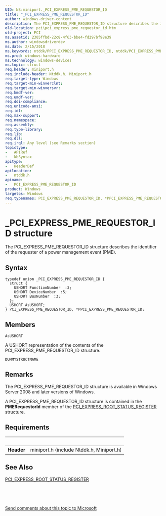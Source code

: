 ```yaml
---
UID: NS:miniport._PCI_EXPRESS_PME_REQUESTOR_ID
title: "_PCI_EXPRESS_PME_REQUESTOR_ID"
author: windows-driver-content
description: The PCI_EXPRESS_PME_REQUESTOR_ID structure describes the identifier of the requester of a power management event (PME).
old-location: pci\pci_express_pme_requestor_id.htm
old-project: PCI
ms.assetid: 2305ffbd-22c8-4f63-bbe4-fd297bf98e39
ms.author: windowsdriverdev
ms.date: 2/15/2018
ms.keywords: ntddk/PPCI_EXPRESS_PME_REQUESTOR_ID, ntddk/PCI_EXPRESS_PME_REQUESTOR_ID, *PPCI_EXPRESS_PME_REQUESTOR_ID, PPCI_EXPRESS_PME_REQUESTOR_ID, PCI_EXPRESS_PME_REQUESTOR_ID, _PCI_EXPRESS_PME_REQUESTOR_ID, PCI.pci_express_pme_requestor_id, PPCI_EXPRESS_PME_REQUESTOR_ID union pointer [Buses], PCI_EXPRESS_PME_REQUESTOR_ID union [Buses], pci_struct_0cb11d1f-7426-42fc-9d77-373516a492ae.xml
ms.prod: windows-hardware
ms.technology: windows-devices
ms.topic: struct
req.header: miniport.h
req.include-header: Ntddk.h, Miniport.h
req.target-type: Windows
req.target-min-winverclnt: 
req.target-min-winversvr: 
req.kmdf-ver: 
req.umdf-ver: 
req.ddi-compliance: 
req.unicode-ansi: 
req.idl: 
req.max-support: 
req.namespace: 
req.assembly: 
req.type-library: 
req.lib: 
req.dll: 
req.irql: Any level (see Remarks section)
topictype:
-	APIRef
-	kbSyntax
apitype:
-	HeaderDef
apilocation:
-	ntddk.h
apiname:
-	PCI_EXPRESS_PME_REQUESTOR_ID
product: Windows
targetos: Windows
req.typenames: PCI_EXPRESS_PME_REQUESTOR_ID, *PPCI_EXPRESS_PME_REQUESTOR_ID
---
```


# _PCI_EXPRESS_PME_REQUESTOR_ID structure
The PCI_EXPRESS_PME_REQUESTOR_ID structure describes the identifier of the requester of a power management event (PME).

## Syntax
````
typedef union _PCI_EXPRESS_PME_REQUESTOR_ID {
  struct {
    USHORT FunctionNumber  :3;
    USHORT DeviceNumber  :5;
    USHORT BusNumber  :3;
  };
  USHORT AsUSHORT;
} PCI_EXPRESS_PME_REQUESTOR_ID, *PPCI_EXPRESS_PME_REQUESTOR_ID;
````

## Members


`AsUSHORT`

A USHORT representation of the contents of the PCI_EXPRESS_PME_REQUESTOR_ID structure.

`DUMMYSTRUCTNAME`



## Remarks
The PCI_EXPRESS_PME_REQUESTOR_ID structure is available in Windows Server 2008 and later versions of Windows.

A PCI_EXPRESS_PME_REQUESTOR_ID structure is contained in the <b>PMERequestorId</b> member of the <a href="https://msdn.microsoft.com/library/windows/hardware/ff537477">PCI_EXPRESS_ROOT_STATUS_REGISTER</a> structure.

## Requirements
| &nbsp; | &nbsp; |
| ---- |:---- |
| **Header** | miniport.h (include Ntddk.h, Miniport.h) |

## See Also

<a href="https://msdn.microsoft.com/library/windows/hardware/ff537477">PCI_EXPRESS_ROOT_STATUS_REGISTER</a>



 

 

<a href="mailto:wsddocfb@microsoft.com?subject=Documentation%20feedback [PCI\buses]:%20PCI_EXPRESS_PME_REQUESTOR_ID union%20 RELEASE:%20(2/15/2018)&amp;body=%0A%0APRIVACY STATEMENT%0A%0AWe use your feedback to improve the documentation. We don't use your email address for any other purpose, and we'll remove your email address from our system after the issue that you're reporting is fixed. While we're working to fix this issue, we might send you an email message to ask for more info. Later, we might also send you an email message to let you know that we've addressed your feedback.%0A%0AFor more info about Microsoft's privacy policy, see http://privacy.microsoft.com/en-us/default.aspx." title="Send comments about this topic to Microsoft">Send comments about this topic to Microsoft</a>